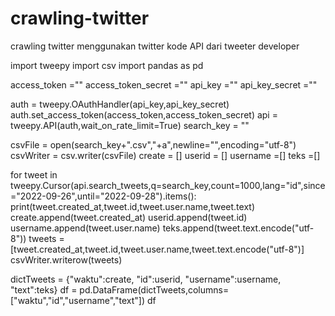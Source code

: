 # crawling-twitter
crawling twitter menggunakan twitter kode API dari tweeter developer

import tweepy
import csv
import pandas as pd

access_token =""
access_token_secret =""
api_key =""
api_key_secret =""

auth = tweepy.OAuthHandler(api_key,api_key_secret)
auth.set_access_token(access_token,access_token_secret)
api = tweepy.API(auth,wait_on_rate_limit=True)
search_key = ""

csvFile = open(search_key+".csv","+a",newline="",encoding="utf-8")
csvWriter = csv.writer(csvFile)
create = []
userid = []
username =[]
teks =[]

for tweet in tweepy.Cursor(api.search_tweets,q=search_key,count=1000,lang="id",since="2022-09-26",until="2022-09-28").items():
    print(tweet.created_at,tweet.id,tweet.user.name,tweet.text)
    create.append(tweet.created_at)
    userid.append(tweet.id)
    username.append(tweet.user.name)
    teks.append(tweet.text.encode("utf-8"))
    tweets = [tweet.created_at,tweet.id,tweet.user.name,tweet.text.encode("utf-8")]
    csvWriter.writerow(tweets)
    
dictTweets = {"waktu":create, "id":userid, "username":username, "text":teks}
df = pd.DataFrame(dictTweets,columns=["waktu","id","username","text"])
df
